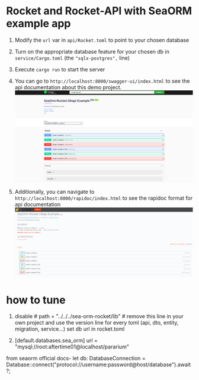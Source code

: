 # Rocket and Rocket-API with SeaORM example app

1. Modify the `url` var in `api/Rocket.toml` to point to your chosen database

1. Turn on the appropriate database feature for your chosen db in `service/Cargo.toml` (the `"sqlx-postgres",` line)

1. Execute `cargo run` to start the server

1. You can go to ```http://localhost:8000/swagger-ui/index.html``` to see the api documentation about this demo project.
   ![swagger](swagger.png)
1. Additionally, you can navigate to ```http://localhost:8000/rapidoc/index.html``` to see the rapidoc format for api documentation 
   ![rapidoc](rapidoc.png)

# how to tune

1. disable # path = "../../../sea-orm-rocket/lib" # remove this line in your own project and use the version line for every toml (api, dto, entity, migration, service...)
set db url in rocket.toml

2. [default.databases.sea_orm]
url = "mysql://root:aftertime01@localhost/pararium"

from seaorm official docs- let db: DatabaseConnection = Database::connect("protocol://username:password@host/database").await?;